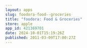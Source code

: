 ```yaml
---
layout: apps
slug: foodora-food--groceries
title: "foodora: Food & Groceries"
store: apple
app_id: 421369701
date: 2024-10-01T15:19:26Z
published: 2011-03-09T17:00:27Z
---
```

